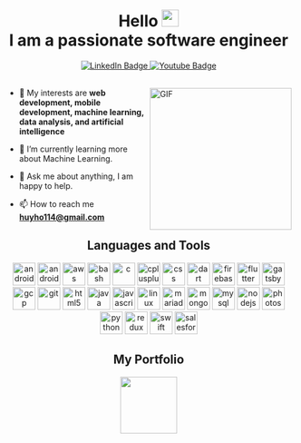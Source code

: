 
<h1  align="center" >
  Hello
  <img src="https://media.giphy.com/media/hvRJCLFzcasrR4ia7z/giphy.gif" width="30px"/>
  <br>I am a passionate software engineer
</h1>

<div align="center" id="badges">
  <a href="https://www.linkedin.com/in/hho114/">
    <img src="https://img.shields.io/badge/LinkedIn-blue?style=for-the-badge&logo=linkedin&logoColor=white" alt="LinkedIn Badge"/>
  </a>
  <a href="https://www.youtube.com/channel/UCOuT_FD9KGs_AtQnS935E5g">
    <img src="https://img.shields.io/badge/YouTube-red?style=for-the-badge&logo=youtube&logoColor=white" alt="Youtube Badge"/>
  </a>
</div>
<br>

<p align="left">
  
<img align="right"  width="250px" alt="GIF" src="https://i.pinimg.com/originals/e4/26/70/e426702edf874b181aced1e2fa5c6cde.gif" />

- 🤔 My interests are **web development, mobile development, machine learning, data analysis, and artificial intelligence**

- 🌱 I’m currently learning more about Machine Learning.

- 💬 Ask me about anything, I am happy to help.

- 📫 How to reach me **huyho114@gmail.com**

</p>

<h2 align="center">Languages and Tools</h1>

<p align="center"><img src="https://cdn1.iconfinder.com/data/icons/logotypes/32/android-512.png" alt="android" width="40" height="40"/> <img src="https://cdn3.iconfinder.com/data/icons/social-media-logos-glyph/2048/5315_-_Apple-512.png" alt="android" width="40" height="40"/> <img src="https://upload.wikimedia.org/wikipedia/commons/thumb/5/5c/AWS_Simple_Icons_AWS_Cloud.svg/1024px-AWS_Simple_Icons_AWS_Cloud.svg.png" alt="aws" width="40" height="40"/> <img src="https://icons.iconarchive.com/icons/paomedia/small-n-flat/1024/terminal-icon.png" alt="bash" width="40" height="40"/> <img src="https://cdn.iconscout.com/icon/free/png-512/c-programming-569564.png" alt="c" width="40" height="40"/> <img src="https://cdn.iconscout.com/icon/free/png-512/c-plus-569563.png" alt="cplusplus" width="40" height="40"/> <img src="https://cdn4.iconfinder.com/data/icons/iconsimple-programming/512/css-512.png" alt="css" width="40" height="40"/> <img src="https://www.vectorlogo.zone/logos/dartlang/dartlang-icon.svg" alt="dart" width="40" height="40"/> <img src="https://www.vectorlogo.zone/logos/firebase/firebase-icon.svg" alt="firebase" width="40" height="40"/> <img src="https://www.vectorlogo.zone/logos/flutterio/flutterio-icon.svg" alt="flutter" width="40" height="40"/> <img src="https://www.vectorlogo.zone/logos/gatsbyjs/gatsbyjs-icon.svg" alt="gatsby" width="40" height="40"/> <img src="https://www.vectorlogo.zone/logos/google_cloud/google_cloud-icon.svg" alt="gcp" width="40" height="40"/> <img src="https://www.vectorlogo.zone/logos/git-scm/git-scm-icon.svg" alt="git" width="40" height="40"/> <img src="https://www.w3.org/html/logo/downloads/HTML5_Logo_512.png" alt="html5" width="40" height="40"/> <img src="https://upload.wikimedia.org/wikipedia/en/thumb/3/30/Java_programming_language_logo.svg/1200px-Java_programming_language_logo.svg.png" alt="java" width="40" height="40"/> <img src="https://cdn.icon-icons.com/icons2/2108/PNG/512/javascript_icon_130900.png" alt="javascript" width="40" height="40"/> <img src="https://cdn.iconscout.com/icon/free/png-512/linux-17-570099.png" alt="linux" width="40" height="40"/> <img src="https://mariadb.com/wp-content/uploads/2019/11/mariadb-logo-vert_blue-transparent.png" alt="mariadb" width="40" height="40"/> <img src="https://cdn.iconscout.com/icon/free/png-512/mongodb-3-1175138.png" alt="mongodb" width="40" height="40"/> <img src="https://cdn.iconscout.com/icon/free/png-512/mysql-19-1174939.png" alt="mysql" width="40" height="40"/> <img src="https://cdn.freebiesupply.com/logos/thumbs/2x/nodejs-1-logo.png" alt="nodejs" width="40" height="40"/> <img src="https://upload.wikimedia.org/wikipedia/commons/thumb/a/af/Adobe_Photoshop_CC_icon.svg/788px-Adobe_Photoshop_CC_icon.svg.png" alt="photoshop" width="40" height="40"/> <img src="https://cdn3.iconfinder.com/data/icons/logos-and-brands-adobe/512/267_Python-512.png" alt="python" width="40" height="40"/> <img src="https://cdn.iconscout.com/icon/free/png-512/redux-283024.png" alt="redux" width="40" height="40"/> <img src="https://cdn4.iconfinder.com/data/icons/logos-3/504/Swift-2-512.png" alt="swift" width="40" height="40"/> <img src="https://cdn.iconscout.com/icon/free/png-512/salesforce-3-569548.png" alt="salesforce" width="40" height="40"/></p>




 <h2 align="center">My Portfolio</h1>
 <p align="center">
 <a href="https://alexhuyho.com/" target="blank"><img align="center" src="https://encrypted-tbn0.gstatic.com/images?q=tbn:ANd9GcTpv_edpmFGeIq7_tMLCO3OIe68EoUp4N8A2A&usqp=CAU" alt="" height="100" width="100" /></a>
</p>
